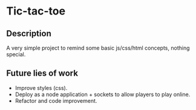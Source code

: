 # Tic-tac-toe

## Description

A very simple project to remind some basic js/css/html concepts, nothing special.

## Future lies of work

- Improve styles (css).
- Deploy as a node application + sockets to allow players to play online.
- Refactor and code improvement.
